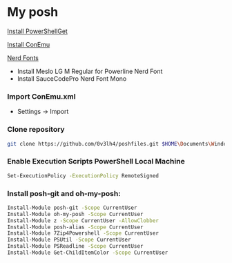 My posh
==========

[Install PowerShellGet](https://www.microsoft.com/en-us/download/details.aspx?id=49186)

[Install ConEmu](https://github.com/Maximus5/ConEmu/releases)

[Nerd Fonts](https://github.com/ryanoasis/nerd-fonts)

- Install Meslo LG M Regular for Powerline Nerd Font
- Install SauceCodePro Nerd Font Mono

### Import ConEmu.xml

- Settings -> Import

### Clone repository

```bash
git clone https://github.com/0v3lh4/poshfiles.git $HOME\Documents\WindowsPowerShell
```

### Enable Execution Scripts PowerShell Local Machine
```bash
Set-ExecutionPolicy -ExecutionPolicy RemoteSigned
```

### Install posh-git and oh-my-posh:

```bash
Install-Module posh-git -Scope CurrentUser
Install-Module oh-my-posh -Scope CurrentUser
Install-Module z -Scope CurrentUser -AllowClobber
Install-Module posh-alias -Scope CurrentUser
Install-Module 7Zip4Powershell -Scope CurrentUser
Install-Module PSUtil -Scope CurrentUser
Install-Module PSReadline -Scope CurrentUser
Install-Module Get-ChildItemColor -Scope CurrentUser
```

